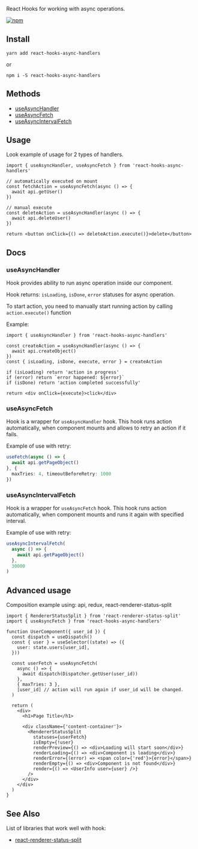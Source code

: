 
React Hooks for working with async operations.

[![npm](https://img.shields.io/npm/v/react-hooks-async-handlers)](https://www.npmjs.com/package/react-hooks-async-handlers)

## Install

``yarn add react-hooks-async-handlers``

or 

```npm i -S react-hooks-async-handlers```

## Methods

- [useAsyncHandler](#useasynchandler)
- [useAsyncFetch](#useasyncfetch)
- [useAsyncIntervalFetch](#useasyncintervalfetch)


## Usage

Look example of usage for 2 types of handlers.

```tsx
import { useAsyncHandler, useAsyncFetch } from 'react-hooks-async-handlers'

// automatically executed on mount
const fetchAction = useAsyncFetch(async () => {
  await api.getUser()
})

// manual execute
const deleteAction = useAsyncHandler(async () => {
  await api.deleteUser()
})

return <button onClick={() => deleteAction.execute()}>delete</button>
```


## Docs

### useAsyncHandler

Hook provides ability to run async operation inside our component.

Hook returns: `isLoading`, `isDone`, `error` statuses for async operation.

To start action, you need to manually start running action by calling `action.execute()` function

Example:

```tsx
import { useAsyncHandler } from 'react-hooks-async-handlers'

const createAction = useAsyncHandler(async () => {
  await api.createObject()
})
const { isLoading, isDone, execute, error } = createAction

if (isLoading) return 'action in progress'
if (error) return `error happened: ${error}`
if (isDone) return 'action completed successfully'

return <div onClick={execute}>click</div>
```


### useAsyncFetch

Hook is a wrapper for `useAsyncHandler` hook. 
This hook runs action automatically, when component mounts and allows to retry an action if it fails.

Example of use with retry: 

```typescript
useFetch(async () => {
  await api.getPageObject()
}, { 
  maxTries: 4, timeoutBeforeRetry: 1000 
})
```

### useAsyncIntervalFetch

Hook is a wrapper for `useAsyncFetch` hook.
This hook runs action automatically, when component mounts and runs it again with specified interval.

Example of use with retry:

```typescript
useAsyncIntervalFetch(
  async () => {
    await api.getPageObject()
  },
  30000
)
```


## Advanced usage 

Composition example using: api, redux, react-renderer-status-split
```tsx
import { RendererStatusSplit } from 'react-renderer-status-split'
import { useAsyncFetch } from 'react-hooks-async-handlers'

function UserComponent({ user_id }) {
  const dispatch = useDispatch()
  const { user } = useSelector((state) => ({
    user: state.users[user_id],
  }))
  
  const userFetch = useAsyncFetch(
    async () => {
      await dispatch(Dispatcher.getUser(user_id))
    },
    { maxTries: 3 },
    [user_id] // action will run again if user_id will be changed.
  )
    
  return (
    <div>
      <h1>Page Title</h1>
  
      <div className={'content-container'}>
        <RendererStatusSplit
          statuses={userFetch}
          isEmpty={!user}
          renderPreview={() => <div>Loading will start soon</div>}
          renderLoading={() => <div>Component is loading</div>}
          renderError={(error) => <span color={'red'}>{error}</span>}
          renderEmpty={() => <div>Component is not found</div>}
          render={() => <UserInfo user={user} />}
        />
      </div>
    </div>
  ) 
}
```


## See Also

List of libraries that work well with hook:

- [react-renderer-status-split](https://www.npmjs.com/package/react-renderer-status-split)
